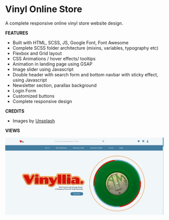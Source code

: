 # Vinyl Online Store

A complete responsive online vinyl store website design.

**FEATURES**

* Built with HTML, SCSS, JS, Google Font,  Font Awesome
* Complete SCSS folder architecture (mixins, variables, typography etc)
* Flexbox and Grid layout
* CSS Animations / hover effects/ tooltips
* Animation in landing page using GSAP
* Image slider using Javascript
* Double header with search form and bottom navbar with sticky effect,  using Javascript
* Newsletter section, parallax background
* Login Form
* Customized buttons
* Complete responsive design

**CREDITS**

* Images by [Unsplash](https://unsplash.com/)

**VIEWS**

![view1](/image/screenshots/view2.png "view1")


